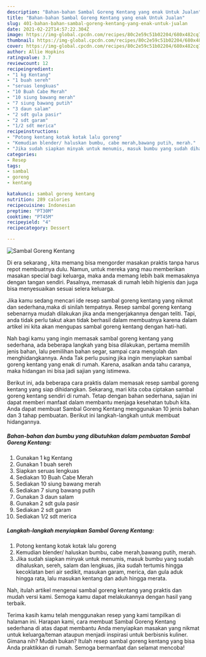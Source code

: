 ```yaml
---
description: "Bahan-bahan Sambal Goreng Kentang yang enak Untuk Jualan"
title: "Bahan-bahan Sambal Goreng Kentang yang enak Untuk Jualan"
slug: 401-bahan-bahan-sambal-goreng-kentang-yang-enak-untuk-jualan
date: 2021-02-22T14:57:22.304Z
image: https://img-global.cpcdn.com/recipes/80c2e59c51b02204/680x482cq70/sambal-goreng-kentang-foto-resep-utama.jpg
thumbnail: https://img-global.cpcdn.com/recipes/80c2e59c51b02204/680x482cq70/sambal-goreng-kentang-foto-resep-utama.jpg
cover: https://img-global.cpcdn.com/recipes/80c2e59c51b02204/680x482cq70/sambal-goreng-kentang-foto-resep-utama.jpg
author: Allie Hopkins
ratingvalue: 3.7
reviewcount: 12
recipeingredient:
- "1 kg Kentang"
- "1 buah sereh"
- "seruas lengkuas"
- "10 Buah Cabe Merah"
- "10 siung bawang merah"
- "7 siung bawang putih"
- "3 daun salam"
- "2 sdt gula pasir"
- "2 sdt garam"
- "1/2 sdt merica"
recipeinstructions:
- "Potong kentang kotak kotak lalu goreng"
- "Kemudian blender/ haluskan bumbu, cabe merah,bawang putih, merah."
- "Jika sudah siapkan minyak untuk menumis, masuk bumbu yang sudah dihaluskan, sereh, salam dan lengkuas, jika sudah tertumis hingga kecoklatan beri air sedikit, masukan garam, merica, dan gula aduk hingga rata, lalu masukan kentang dan aduh hingga merata."
categories:
- Resep
tags:
- sambal
- goreng
- kentang

katakunci: sambal goreng kentang 
nutrition: 289 calories
recipecuisine: Indonesian
preptime: "PT30M"
cooktime: "PT45M"
recipeyield: "4"
recipecategory: Dessert

---
```



![Sambal Goreng Kentang](https://img-global.cpcdn.com/recipes/80c2e59c51b02204/680x482cq70/sambal-goreng-kentang-foto-resep-utama.jpg)

Di era  sekarang , kita memang bisa mengorder masakan praktis tanpa harus repot membuatnya dulu. Namun, untuk mereka yang mau memberikan masakan special bagi keluarga, maka anda memang lebih baik memasaknya dengan tangan sendiri. Pasalnya, memasak di rumah lebih higienis dan juga bisa menyesuaikan sesuai selera keluarga.

Jika kamu sedang mencari ide resep sambal goreng kentang yang nikmat dan sederhana,maka di sinilah tempatnya. Resep sambal goreng kentang  sebenarnya mudah dilakukan jika anda mengerjakannya dengan teliti. Tapi, anda tidak perlu takut akan tidak berhasil dalam membuatnya 
karena dalam artikel ini kita akan mengupas sambal goreng kentang dengan hati-hati.  



Nah bagi kamu yang ingin memasak sambal goreng kentang yang sederhana, ada beberapa langkah yang bisa dilakukan, pertama memilih jenis bahan, lalu pemilihan bahan segar, sampai cara mengolah dan menghidangkannya. Anda Tak perlu pusing jika ingin menyiapkan sambal goreng kentang yang enak di rumah. Karena, asalkan anda  tahu caranya, maka hidangan ini bisa jadi sajian yang istimewa.

Berikut ini, ada beberapa cara praktis  dalam memasak resep sambal goreng kentang yang siap dihidangkan. Sekarang, mari kita coba ciptakan sambal goreng kentang sendiri di rumah. Tetap dengan bahan sederhana, sajian ini dapat memberi manfaat dalam membantu menjaga kesehatan tubuh kita. Anda dapat membuat Sambal Goreng Kentang menggunakan 10 jenis bahan dan 3 tahap pembuatan. Berikut ini langkah-langkah untuk membuat hidangannya.

<!--inarticleads1-->

##### Bahan-bahan dan bumbu yang dibutuhkan dalam pembuatan Sambal Goreng Kentang:

1. Gunakan 1 kg Kentang
1. Gunakan 1 buah sereh
1. Siapkan seruas lengkuas
1. Sediakan 10 Buah Cabe Merah
1. Sediakan 10 siung bawang merah
1. Sediakan 7 siung bawang putih
1. Gunakan 3 daun salam
1. Gunakan 2 sdt gula pasir
1. Sediakan 2 sdt garam
1. Sediakan 1/2 sdt merica




<!--inarticleads2-->

##### Langkah-langkah menyiapkan Sambal Goreng Kentang:

1. Potong kentang kotak kotak lalu goreng
1. Kemudian blender/ haluskan bumbu, cabe merah,bawang putih, merah.
1. Jika sudah siapkan minyak untuk menumis, masuk bumbu yang sudah dihaluskan, sereh, salam dan lengkuas, jika sudah tertumis hingga kecoklatan beri air sedikit, masukan garam, merica, dan gula aduk hingga rata, lalu masukan kentang dan aduh hingga merata.




Nah, itulah artikel mengenai  sambal goreng kentang  yang praktis dan mudah versi kami. Semoga kamu dapat melakukannya dengan hasil yang terbaik. 

Terima kasih kamu telah menggunakan resep yang kami tampilkan di halaman ini. Harapan kami, cara membuat  Sambal Goreng Kentang sederhana di atas dapat membantu Anda menyiapkan masakan yang nikmat untuk keluarga/teman ataupun menjadi inspirasi untuk berbisnis kuliner. Gimana nih? Mudah bukan? Itulah resep sambal goreng kentang yang bisa Anda praktikkan di rumah. Semoga bermanfaat dan selamat mencoba!

